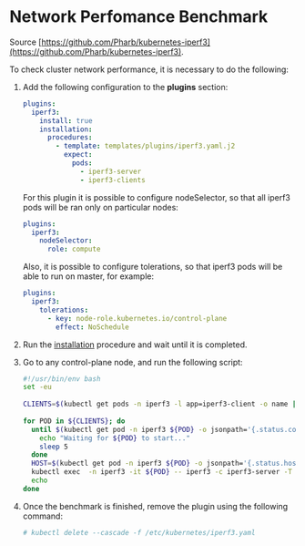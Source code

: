 # Network Perfomance Benchmark

Source [https://github.com/Pharb/kubernetes-iperf3](https://github.com/Pharb/kubernetes-iperf3).

To check cluster network performance, it is necessary to do the following:

1. Add the following configuration to the **plugins** section:
   ```yaml
   plugins:
     iperf3:
       install: true
       installation:
         procedures:
           - template: templates/plugins/iperf3.yaml.j2
             expect:
               pods:
                 - iperf3-server
                 - iperf3-clients
   ```

    For this plugin it is possible to configure nodeSelector, so that all iperf3 pods will be ran only on particular nodes:
    ```yaml
    plugins:
      iperf3:
        nodeSelector:
          role: compute
    ```
    Also, it is possible to configure tolerations, so that iperf3 pods will be able to run on master, for example:
    ```yaml
    plugins:
      iperf3:
        tolerations:
          - key: node-role.kubernetes.io/control-plane
            effect: NoSchedule
    ```
   
2. Run the [installation](documentation/public/Installation.md) procedure and wait until it is completed.
3. Go to any control-plane node, and run the following script:
   ```bash
   #!/usr/bin/env bash
   set -eu
    
   CLIENTS=$(kubectl get pods -n iperf3 -l app=iperf3-client -o name | cut -d'/' -f2)
    
   for POD in ${CLIENTS}; do
     until $(kubectl get pod -n iperf3 ${POD} -o jsonpath='{.status.containerStatuses[0].ready}'); do
       echo "Waiting for ${POD} to start..."
       sleep 5
     done
     HOST=$(kubectl get pod -n iperf3 ${POD} -o jsonpath='{.status.hostIP}')
     kubectl exec  -n iperf3 -it ${POD} -- iperf3 -c iperf3-server -T "Client on ${HOST}" $@
     echo
   done
   ```
4. Once the benchmark is finished, remove the plugin using the following command:
   ```bash
   # kubectl delete --cascade -f /etc/kubernetes/iperf3.yaml
   ```
